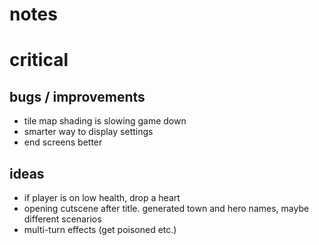 # notes

# critical

## bugs / improvements

- tile map shading is slowing game down
- smarter way to display settings
- end screens better

## ideas

- if player is on low health, drop a heart
- opening cutscene after title. generated town and hero names, maybe different scenarios
- multi-turn effects (get poisoned etc.)
